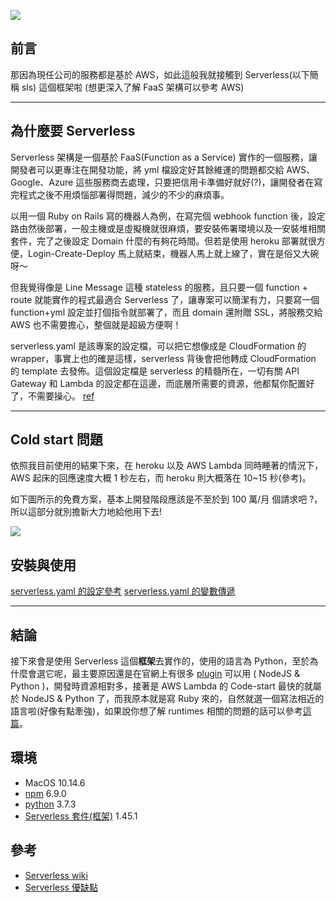 ![](https://i.imgur.com/abW5lFB.jpg)

## 前言

那因為現任公司的服務都是基於 AWS，如此這般我就接觸到 Serverless(以下簡稱 sls) 這個框架啦 (想更深入了解 FaaS 架構可以參考 AWS)

---

## 為什麼要 Serverless

Serverless 架構是一個基於 FaaS(Function as a Service) 實作的一個服務，讓開發者可以更專注在開發功能，將 yml 檔設定好其餘維運的問題都交給 AWS、Google、Azure 這些服務商去處理，只要把信用卡準備好就好(?)，讓開發者在寫完程式之後不用煩惱部署得問題，減少的不少的麻煩事。

以用一個 Ruby on Rails 寫的機器人為例，在寫完個 webhook function 後，設定路由然後部署，一般主機或是虛擬機就很麻煩，要安裝佈署環境以及一安裝堆相關套件，完了之後設定 Domain 什麼的有夠花時間。但若是使用 heroku 部署就很方便，Login-Create-Deploy 馬上就結束，機器人馬上就上線了，實在是俗又大碗呀～

但我覺得像是 Line Message 這種 stateless 的服務，且只要一個 function + route 就能實作的程式最適合 Serverless 了，讓專案可以簡潔有力，只要寫一個 function+yml 設定並打個指令就部署了，而且 domain 還附贈 SSL，將服務交給 AWS 也不需要擔心，整個就是超級方便啊！

serverless.yaml 是該專案的設定檔，可以把它想像成是 CloudFormation 的 wrapper，事實上也的確是這樣，serverless 背後會把他轉成 CloudFormation 的 template 去發佈。這個設定檔是 serverless 的精髓所在，一切有關 API Gateway 和 Lambda 的設定都在這邊，而底層所需要的資源，他都幫你配置好了，不需要操心。 [ref](https://medium.com/kkstream/%E7%95%B6-aws-api-gateway-lambda-golang-%E9%81%87%E4%B8%8A-ci-cd-1a3b3334ebc)

---

## Cold start 問題

依照我目前使用的結果下來，在 heroku 以及 AWS Lambda 同時睡著的情況下，AWS 起床的回應速度大概 1 秒左右，而 heroku 則大概落在 10~15 秒(參考)。

如下圖所示的免費方案，基本上開發階段應該是不至於到 100 萬/月 個請求吧 ?，所以這部分就別擔新大力地給他用下去!

![](https://i.imgur.com/hC1Dgz4.png)

## 安裝與使用



[serverless.yaml 的設定參考](https://serverless.com/framework/docs/providers/aws/guide/serverless.yml/)
[serverless.yaml 的變數傳遞](https://serverless.com/framework/docs/providers/aws/guide/variables/)

---

## 結論

接下來會是使用 Serverless 這個**框架**去實作的，使用的語言為 Python，至於為什麼會選它呢，最主要原因還是在官網上有很多 [plugin](https://serverless.com/plugins/) 可以用 ( NodeJS & Python )，開發時資源相對多，接著是 AWS Lambda 的 Code-start 最快的就屬於 NodeJS & Python 了，而我原本就是寫 Ruby 來的，自然就選一個寫法相近的語言啦(好像有點牽強)，如果說你想了解 runtimes 相關的問題的話可以參考[這篇](https://medium.com/the-theam-journey/benchmarking-aws-lambda-runtimes-in-2019-part-i-b1ee459a293d)。

## 環境

- MacOS 10.14.6
- [npm](https://nodejs.org/zh-tw/download/) 6.9.0
- [python](https://www.python.org/downloads/) 3.7.3
- [Serverless 套件(框架)](https://github.com/serverless/serverless) 1.45.1

## 參考

- [Serverless wiki](https://zh.wikipedia.org/wiki/%E7%84%A1%E4%BC%BA%E6%9C%8D%E5%99%A8%E8%A8%88%E7%AE%97)
- [Serverless 優缺點](https://denny.qollie.com/2016/05/22/serverless-simple-crud/)
